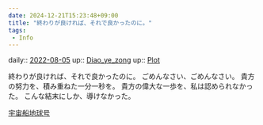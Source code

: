 ```yaml
---
date: 2024-12-21T15:23:48+09:00
title: "終わりが良ければ、それで良かったのに。"
tags:
 - Info
---
```


daily:: [2022-08-05](../Daily_Note/2022-08-05.md)
up:: [Diao_ye_zong](../Bar/Novel/Touhou_Project/Diao_ye_zong.md)
up:: [Plot](../Bar/Novel/Chaos/Plot.md)

終わりが良ければ、それで良かったのに。
ごめんなさい、ごめんなさい。
貴方の努力を、積み重ねた一分一秒を。
貴方の偉大な一歩を、私は認められなかった。
こんな結末にしか、導けなかった。

[宇宙船地球号](宇宙船地球号.md)